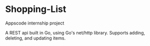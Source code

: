 # Shopping-List
Appscode internship project

A REST api built in Go, using Go's net/http library.
Supports adding, deleting, and updating items.
